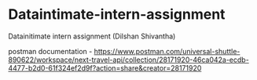 # Dataintimate-intern-assignment
Datainitimate intern assignment (Dilshan Shivantha)

postman documentation - https://www.postman.com/universal-shuttle-890622/workspace/next-travel-api/collection/28171920-46ca042a-ecdb-4477-b2d0-61f324ef2d9f?action=share&creator=28171920
